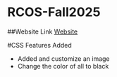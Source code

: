 # RCOS-Fall2025

##Website Link
[Website](https://colee69.github.io/RCOS-Fall2025/)

#CSS Features Added
* Added and customize an image 
* Change the color of all <body> to black

